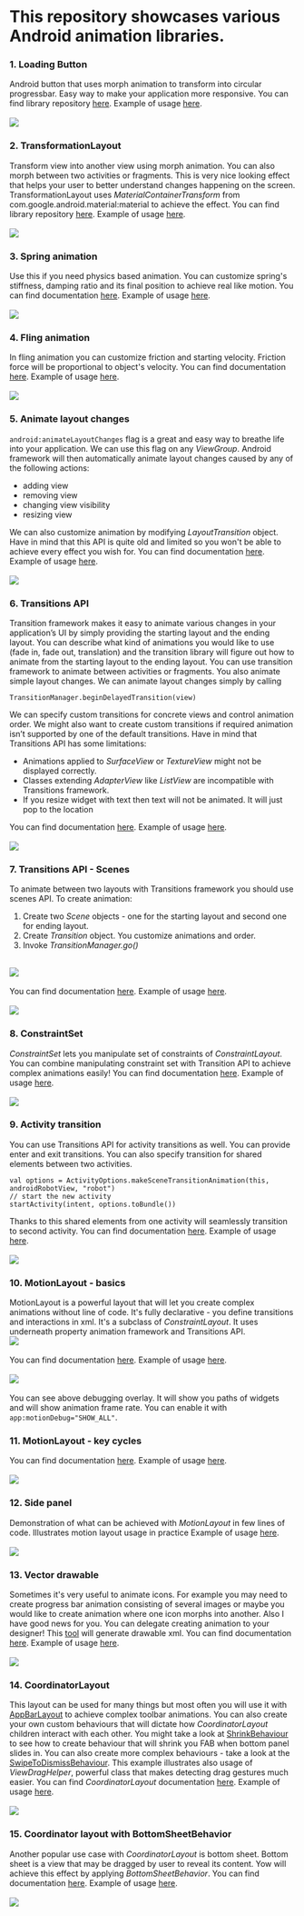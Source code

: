 # This repository showcases various Android animation libraries.

### 1. Loading Button
Android button that uses morph animation to transform into circular progressbar. Easy way to make your application more responsive.
You can find library repository [here](https://github.com/leandroBorgesFerreira/LoadingButtonAndroid). Example of usage [here](https://github.com/nomtek/android-animations/blob/master/app/src/main/java/com/nomtek/animations/demo/ProgressButtonFragment.kt).\
\
![](./gifs/progress_button.gif)
### 2. TransformationLayout
Transform view into another view using morph animation. You can also morph between two activities or fragments.
This is very nice looking effect that helps your user to better understand changes happening on the screen.
TransformationLayout uses *MaterialContainerTransform* from com.google.android.material:material to achieve the effect.
You can find library repository [here](https://github.com/skydoves/TransformationLayout). Example of usage [here](https://github.com/nomtek/android-animations/blob/master/app/src/main/java/com/nomtek/animations/demo/TransformationFragment.kt).\
\
![](./gifs/transformation.gif)
### 3. Spring animation
Use this if you need physics based animation. You can customize spring's stiffness, damping ratio and its final position to achieve real like motion.
You can find documentation [here](https://developer.android.com/reference/androidx/dynamicanimation/animation/SpringAnimation). Example of usage [here](https://github.com/nomtek/android-animations/blob/master/app/src/main/java/com/nomtek/animations/demo/SpringFragment.kt).\
\
![](./gifs/spring.gif)
### 4. Fling animation
In fling animation you can customize friction and starting velocity. Friction force will be proportional to object's velocity.
You can find documentation [here](https://developer.android.com/guide/topics/graphics/fling-animation). Example of usage [here](https://github.com/nomtek/android-animations/blob/master/app/src/main/java/com/nomtek/animations/demo/FlingFragment.kt).\
\
![](./gifs/fling.gif)
### 5. Animate layout changes
`android:animateLayoutChanges` flag is a great and easy way to breathe life into your application. We can use this flag on any *ViewGroup*.
 Android framework will then automatically animate layout changes caused by any of the following actions:
- adding view
- removing view
- changing view visibility
- resizing view
<!-- -->
We can also customize animation by modifying *LayoutTransition* object. Have in mind that this API is quite old and limited so you won't be able to achieve every effect you wish for.
You can find documentation [here](https://developer.android.com/reference/android/animation/LayoutTransition). Example of usage [here](https://github.com/nomtek/android-animations/blob/master/app/src/main/java/com/nomtek/animations/demo/LayoutChangesFragment.kt).\
\
![](./gifs/animate_layout_changes.gif)
### 6. Transitions API
Transition framework makes it easy to animate various changes in your application’s UI by simply providing the starting layout and the ending layout. You can describe what kind of animations you would like to use (fade in, fade out, translation) and the transition library will figure out how to animate from the starting layout to the ending layout.
You can use transition framework to animate between activities or fragments. You also animate simple layout changes.
We can animate layout changes simply by calling
```
TransitionManager.beginDelayedTransition(view)
```
We can specify custom transitions for concrete views and control animation order.
We might also want to create custom transitions if required animation isn’t supported by one of the default transitions.
Have in mind that Transitions API has some limitations:
- Animations applied to *SurfaceView* or *TextureView* might not be displayed correctly.
- Classes extending *AdapterView* like *ListView* are incompatible with Transitions framework.
- If you resize widget with text then text will not be animated. It will just pop to the location
<!-- -->
You can find documentation [here](https://developer.android.com/training/transitions). Example of usage [here](https://github.com/nomtek/android-animations/blob/master/app/src/main/java/com/nomtek/animations/demo/TransitionLayoutChangesFragment.kt).\
\
![](./gifs/transitions.gif)
### 7. Transitions API - Scenes
To animate between two layouts with Transitions framework you should use scenes API.
To create animation:
1. Create two *Scene* objects - one for the starting layout and second one for ending layout.
2. Create *Transition* object. You customize animations and order.
3. Invoke *TransitionManager.go()*
<!-- -->
\
![](./gifs/scenes.png)
\
\
You can find documentation [here](https://developer.android.com/reference/android/transition/Scene). Example of usage [here](https://github.com/nomtek/android-animations/blob/master/app/src/main/java/com/nomtek/animations/demo/SceneFragment.kt).\
\
![](./gifs/scenes.gif)
### 8. ConstraintSet
*ConstraintSet* lets you manipulate set of constraints of *ConstraintLayout*. You can combine manipulating constraint set with Transition API to achieve complex animations easily!
You can find documentation [here](https://developer.android.com/reference/androidx/constraintlayout/widget/ConstraintSet). Example of usage [here](https://github.com/nomtek/android-animations/blob/master/app/src/main/java/com/nomtek/animations/demo/ConstraintSetFragment.kt).\
\
![](./gifs/constraint.gif)
### 9. Activity transition
You can use Transitions API for activity transitions as well. You can provide enter and exit transitions. You can also specify transition for shared elements between two activities.
```
val options = ActivityOptions.makeSceneTransitionAnimation(this, androidRobotView, "robot")
// start the new activity
startActivity(intent, options.toBundle())
```
Thanks to this shared elements from one activity will seamlessly transition to second activity.
You can find documentation [here](https://developer.android.com/training/transitions/start-activity). Example of usage [here](https://github.com/nomtek/android-animations/blob/master/app/src/main/java/com/nomtek/animations/demo/ActivityTransitionFragment.kt).\
\
![](./gifs/activity_transition.gif)
### 10. MotionLayout - basics
MotionLayout is a powerful layout that will let you create complex animations without line of code. It's fully declarative - you define transitions and interactions in xml.
It's a subclass of *ConstraintLayout*. It uses underneath property animation framework and Transitions API.
\
![](./gifs/motion_layout.png)
\
\
You can find documentation [here](https://developer.android.com/training/constraint-layout/motionlayout). Example of usage [here](https://github.com/nomtek/android-animations/blob/master/app/src/main/java/com/nomtek/animations/demo/MotionLayoutFragment.kt).\
\
![](./gifs/motion.gif)
\
\
You can see above debugging overlay. It will show you paths of widgets and will show animation frame rate.
You can enable it with `app:motionDebug="SHOW_ALL"`.
### 11. MotionLayout - key cycles
You can find documentation [here](https://developer.android.com/reference/androidx/constraintlayout/motion/widget/MotionLayout#keycycle). Example of usage [here](https://github.com/nomtek/android-animations/blob/master/app/src/main/java/com/nomtek/animations/demo/OtherMotionLayoutFragment.kt).\
\
![](./gifs/key_cycles.gif)
### 12. Side panel
Demonstration of what can be achieved with *MotionLayout* in few lines of code.
Illustrates motion layout usage in practice Example of usage [here](https://github.com/nomtek/android-animations/blob/master/app/src/main/java/com/nomtek/animations/demo/SidePanelFragment.kt).\
\
![](./gifs/side_panel.gif)
### 13. Vector drawable
Sometimes it's very useful to animate icons. For example you may need to create progress bar animation consisting of several images or maybe you would like to create animation where one icon morphs into another.
Also I have good news for you. You can delegate creating animation to your designer! This [tool](https://shapeshifter.design/) will generate drawable xml.
You can find documentation [here](https://developer.android.com/guide/topics/graphics/vector-drawable-resources). Example of usage [here](https://github.com/nomtek/android-animations/blob/master/app/src/main/java/com/nomtek/animations/demo/VectorDrawableFragment.kt).\
\
![](./gifs/vector_drawable.gif)
### 14. CoordinatorLayout
This layout can be used for many things but most often you will use it with [AppBarLayout](https://developer.android.com/reference/com/google/android/material/appbar/AppBarLayout) to achieve complex toolbar animations.
You can also create your own custom behaviours that will dictate how *CoordinatorLayout* children interact with each other.
You might take a look at [ShrinkBehaviour](https://github.com/nomtek/android-animations/blob/master/app/src/main/java/com/nomtek/animations/demo/behaviour/ShrinkBehaviour.kt) to see how to create behaviour that will shrink you FAB
when bottom panel slides in. You can also create more complex behaviours - take a look at the [SwipeToDismissBehaviour](https://github.com/nomtek/android-animations/blob/master/app/src/main/java/com/nomtek/animations/demo/behaviour/SwipeToDismissBehaviour.kt).
This example illustrates also usage of *ViewDragHelper*, powerful class that makes detecting drag gestures much easier.
You can find *CoordinatorLayout* documentation [here](https://developer.android.com/reference/androidx/coordinatorlayout/widget/CoordinatorLayout). Example of usage [here](https://github.com/nomtek/android-animations/blob/master/app/src/main/java/com/nomtek/animations/demo/CoordinatorLayoutFragment.kt).\
\
![](./gifs/coordinator.gif)
### 15. Coordinator layout with BottomSheetBehavior
Another popular use case with *CoordinatorLayout* is bottom sheet. Bottom sheet is a view that may be dragged by user to reveal its content.
Yow will achieve this effect by applying *BottomSheetBehavior*.
You can find documentation [here](https://developer.android.com/reference/com/google/android/material/bottomsheet/BottomSheetBehavior). Example of usage [here](https://github.com/nomtek/android-animations/blob/master/app/src/main/java/com/nomtek/animations/demo/BottomSheetFragment.kt).\
\
![](./gifs/bottom_sheet.gif)